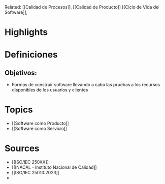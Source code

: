Related: [[Calidad de Procesos]], [[Calidad de Producto]]
[[Ciclo de Vida del Software]], 
# Highlights

# Definiciones
## Objetivos:
* Formas de construir software llevando a cabo las pruebas a los recursos disponibles de los usuarios y clientes
# Topics
* [[Software como Producto]]
* [[Software como Servicio]]
# Sources
* [[ISO/IEC 250XX]]
* [[INACAL - Instituto Nacional de Calidad]]
* [[ISO/IEC 25010:2023]]
* 

